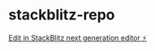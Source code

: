 # stackblitz-repo

[Edit in StackBlitz next generation editor ⚡️](https://stackblitz.com/~/github.com/adiarollins/stackblitz-repo)